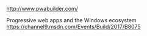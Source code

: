 

http://www.pwabuilder.com/

Progressive web apps and the Windows ecosystem
https://channel9.msdn.com/Events/Build/2017/B8075

